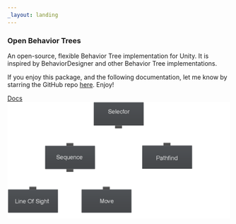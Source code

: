 ```yaml
---
_layout: landing
---
```


<section class="homepage-section">
<div class="background-grid"></div>
    <section class="column">
        <h1 class="landing">Open Behavior Trees</h1>
        <p class="paragraph-block">An open-source, flexible Behavior Tree implementation for Unity. It is inspired by BehaviorDesigner and other Behavior Tree implementations.</p>
        <p class="paragraph-block">If you enjoy this package, and the following documentation, let me know by starring the GitHub repo <a class="link" href="https://github.com/Sterberino/open-behavior-trees/">here</a>. Enjoy!</p>
        <a class="homepage-button" href="docs/introduction.md">Docs</a>
    </section>
    <img src="./images/tree.png" alt="Behavior Tree" class="homepage-image"/>
</section>
